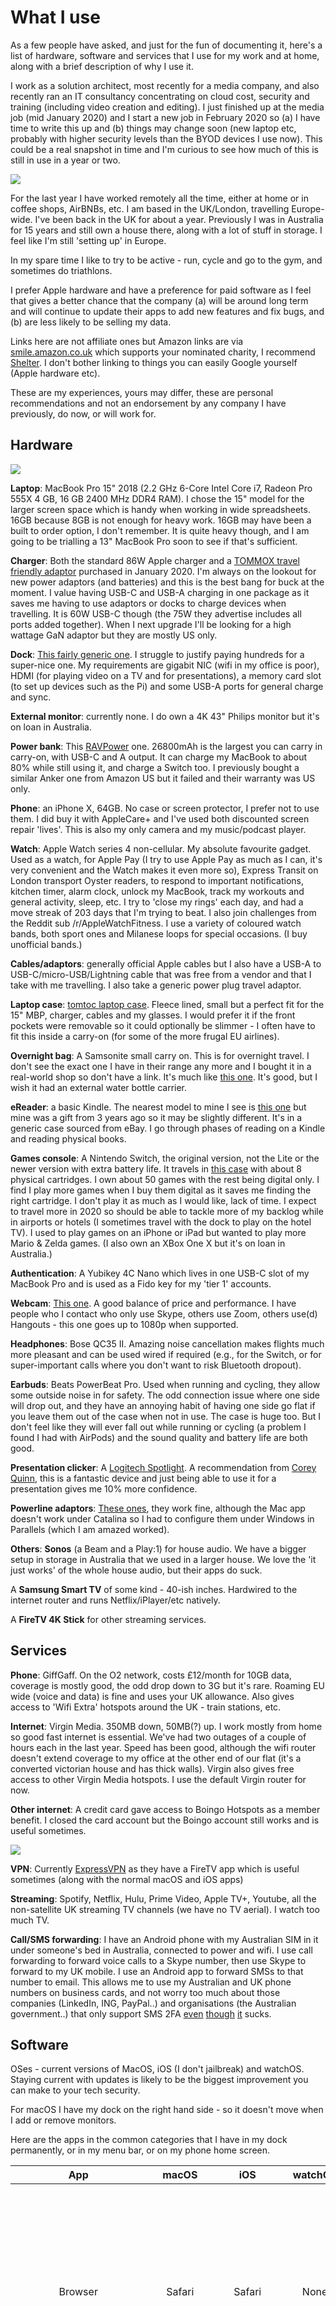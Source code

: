 # **What I use**

As a few people have asked, and just for the fun of documenting it, here's a list of hardware, software and services that I use for my work and at home, along with a brief description of why I use it. 

I work as a solution architect, most recently for a media company, and also recently ran an IT consultancy concentrating on cloud cost, security and training (including video creation and editing). I just finished up at the media job (mid January 2020) and I start a new job in February 2020 so (a) I have time to write this up and (b) things may change soon (new laptop etc, probably with higher security levels than the BYOD devices I use now). This could be a real snapshot in time and I'm curious to see how much of this is still in use in a year or two.

![](https://images.paulwakeford.info/ostosis-biotites-anthrenus-barotse.png)

For the last year I have worked remotely all the time, either at home or in coffee shops, AirBNBs, etc. I am based in the UK/London, travelling Europe-wide. I've been back in the UK for about a year. Previously I was in Australia for 15 years and still own a house there, along with a lot of stuff in storage. I feel like I'm still 'setting up' in Europe.

In my spare time I like to try to be active - run, cycle and go to the gym, and sometimes do triathlons.

I prefer Apple hardware and have a preference for paid software as I feel that gives a better chance that the company (a) will be around long term and will continue to update their apps to add new features and fix bugs, and (b) are less likely to be selling my data.

Links here are not affiliate ones but Amazon links are via [smile.amazon.co.uk](https://smile.amazon.co.uk) which supports your nominated charity, I recommend [Shelter](https://www.shelter.org.uk). I don't bother linking to things you can easily Google yourself (Apple hardware etc). 

These are my experiences, yours may differ, these are personal recommendations and not an endorsement by any company I have previously, do now, or will work for.

## **Hardware**

![](https://images.paulwakeford.info/dicots-bickerers-undershorten-tumion.png)

**Laptop**: MacBook Pro 15" 2018 (2.2 GHz 6-Core Intel Core i7, Radeon Pro 555X 4 GB, 16 GB 2400 MHz DDR4 RAM). I chose the 15" model for the larger screen space which is handy when working in wide spreadsheets. 16GB because 8GB is not enough for heavy work. 16GB may have been a built to order option, I don't remember. It is quite heavy though, and I am going to be trialling a 13" MacBook Pro soon to see if that's sufficient.

**Charger**: Both the standard 86W Apple charger and a [TOMMOX travel friendly adaptor](https://smile.amazon.co.uk/gp/product/B07QW7QYM2/ref=ppx_yo_dt_b_asin_title_o01_s00?ie=UTF8&psc=1) purchased in January 2020. I'm always on the lookout for new power adaptors (and batteries) and this is the best bang for buck at the moment. I value having USB-C and USB-A charging in one package as it saves me having to use adaptors or docks to charge devices when travelling. It is 60W USB-C though (the 75W they advertise includes all ports added together). When I next upgrade I'll be looking for a high wattage GaN adaptor but they are mostly US only.

**Dock**: [This fairly generic one](https://smile.amazon.co.uk/gp/product/B07NPPJWR9/ref=ppx_yo_dt_b_asin_title_o08_s00?ie=UTF8&psc=1). I struggle to justify paying hundreds for a super-nice one. My requirements are gigabit NIC (wifi in my office is poor), HDMI (for playing video on a TV and for presentations), a memory card slot (to set up devices such as the Pi) and some USB-A ports for general charge and sync.

**External monitor**: currently none. I do own a 4K 43" Philips monitor but it's on loan in Australia.

**Power bank**: This [RAVPower](https://smile.amazon.co.uk/gp/product/B06XTMK9H2/ref=ppx_yo_dt_b_asin_title_o08_s00?ie=UTF8&psc=1) one. 26800mAh is the largest you can carry in carry-on, with USB-C and A output. It can charge my MacBook to about 80% while still using it, and charge a Switch too. I previously bought a similar Anker one from Amazon US but it failed and their warranty was US only.

**Phone**: an iPhone X, 64GB. No case or screen protector, I prefer not to use them. I did buy it with AppleCare+ and I've used both discounted screen repair 'lives'. This is also my only camera and my music/podcast player.

**Watch**: Apple Watch series 4 non-cellular. My absolute favourite gadget. Used as a watch, for Apple Pay (I try to use Apple Pay as much as I can, it's very convenient and the Watch makes it even more so), Express Transit on London transport Oyster readers, to respond to important notifications, kitchen timer, alarm clock, unlock my MacBook, track my workouts and general activity, sleep, etc. I try to 'close my rings' each day, and had a move streak of 203 days that I'm trying to beat. I also join challenges from the Reddit sub /r/AppleWatchFitness. I use a variety of coloured watch bands, both sport ones and Milanese loops for special occasions. (I buy unofficial bands.)

**Cables/adaptors**: generally official Apple cables but I also have a USB-A to USB-C/micro-USB/Lightning cable that was free from a vendor and that I take with me travelling. I also take a generic power plug travel adaptor.

**Laptop case**: [tomtoc laptop case](https://www.amazon.com.au/dp/B071NK5WQ1/ref=pe_2361882_282382012_TE_item). Fleece lined, small but a perfect fit for the 15" MBP, charger, cables and my glasses. I would prefer it if the front pockets were removable so it could optionally be slimmer - I often have to fit this inside a carry-on (for some of the more frugal EU airlines).

**Overnight bag**: A Samsonite small carry on. This is for overnight travel. I don't see the exact one I have in their range any more and I bought it in a real-world shop so don't have a link. It's much like [this one](https://www.samsonite.co.uk/hexa-packs-laptop-backpack-exp-m-15.6inch-black/116873-1041.html). It's good, but I wish it had an external water bottle carrier.

**eReader**: a basic Kindle. The nearest model to mine I see is [this one](https://smile.amazon.co.uk/amazon-kindle-now-with-a-built-in-front-light/dp/B07FQKFLJT/ref=sr_1_3) but mine was a gift from 3 years ago so it may be slightly different. It's in a generic case sourced from eBay. I go through phases of reading on a Kindle and reading physical books.

**Games console**: A Nintendo Switch, the original version, not the Lite or the newer version with extra battery life. It travels in [this case](https://www.amazon.com.au/dp/B07BS4B2GT/ref=pe_2361882_282382012_TE_item) with about 8 physical cartridges. I own about 50 games with the rest being digital only. I find I play more games when I buy them digital as it saves me finding the right cartridge. I don't play it as much as I would like, lack of time. I expect to travel more in 2020 so should be able to tackle more of my backlog while in airports or hotels (I sometimes travel with the dock to play on the hotel TV). I used to play games on an iPhone or iPad but wanted to play more Mario & Zelda games. (I also own an XBox One X but it's on loan in Australia.)

**Authentication**: A Yubikey 4C Nano which lives in one USB-C slot of my MacBook Pro and is used as a Fido key for my 'tier 1' accounts.

**Webcam**: [This one](https://smile.amazon.co.uk/gp/product/B01L6L52K4/ref=ppx_yo_dt_b_asin_title_o07_s00?ie=UTF8&psc=1). A good balance of price and performance. I have people who I contact who only use Skype, others use Zoom, others use(d) Hangouts - this one goes up to 1080p when supported.

**Headphones**: Bose QC35 II. Amazing noise cancellation makes flights much more pleasant and can be used wired if required (e.g., for the Switch, or for super-important calls where you don't want to risk Bluetooth dropout).

**Earbuds**: Beats PowerBeat Pro. Used when running and cycling, they allow some outside noise in for safety. The odd connection issue where one side will drop out, and they have an annoying habit of having one side go flat if you leave them out of the case when not in use. The case is huge too. But I don't feel like they will ever fall out while running or cycling (a problem I found I had with AirPods) and the sound quality and battery life are both good.

**Presentation clicker**: A [Logitech Spotlight](https://www.logitech.com/en-gb/product/spotlight-presentation-remote). A recommendation from [Corey Quinn](https://twitter.com/quinnypig), this is a fantastic device and just being able to use it for a presentation gives me 10% more confidence.

**Powerline adaptors**: [These ones](https://www.amazon.co.uk/gp/product/B01FFBN4MO/ref=ppx_yo_dt_b_asin_title_o04_s00?ie=UTF8&psc=1), they work fine, although the Mac app doesn't work under Catalina so I had to configure them under Windows in Parallels (which I am amazed worked).

**Others**: 
**Sonos** (a Beam and a Play:1) for house audio. We have a bigger setup in storage in Australia that we used in a larger house. We love the 'it just works' of the whole house audio, but their apps do suck.

A **Samsung Smart TV** of some kind - 40-ish inches. Hardwired to the internet router and runs Netflix/iPlayer/etc natively.

A **FireTV 4K Stick** for other streaming services.

## **Services**

**Phone**: GiffGaff. On the O2 network, costs £12/month for 10GB data, coverage is mostly good, the odd drop down to 3G but it's rare. Roaming EU wide (voice and data) is fine and uses your UK allowance. Also gives access to 'Wifi Extra' hotspots around the UK - train stations, etc.

**Internet**: Virgin Media. 350MB down, 50MB(?) up. I work mostly from home so good fast internet is essential. We've had two outages of a couple of hours each in the last year. Speed has been good, although the wifi router doesn't extend coverage to my office at the other end of our flat (it's a converted victorian house and has thick walls). Virgin also gives free access to other Virgin Media hotspots. I use the default Virgin router for now.

**Other internet**: A credit card gave access to Boingo Hotspots as a member benefit. I closed the card account but the Boingo account still works and is useful sometimes.

![](https://images.paulwakeford.info/testingly-nonconstruable-horsey-magnifically.png)

**VPN**: Currently [ExpressVPN](https://www.expressvpn.com) as they have a FireTV app which is useful sometimes (along with the normal macOS and iOS apps)

**Streaming**: Spotify, Netflix, Hulu, Prime Video, Apple TV+, Youtube, all the non-satellite UK streaming TV channels (we have no TV aerial). I watch too much TV.

**Call/SMS forwarding**: I have an Android phone with my Australian SIM in it under someone's bed in Australia, connected to power and wifi. I use call forwarding to forward voice calls to a Skype number, then use Skype to forward to my UK mobile. I use an Android app to forward SMSs to that number to email. This allows me to use my Australian and UK phone numbers on business cards, and not worry too much about those companies (LinkedIn, ING, PayPal..) and organisations (the Australian government..) that only support SMS 2FA [even](https://www.allthingsauth.com/2018/02/27/sms-the-most-popular-and-least-secure-2fa-method/) [though](https://www.securityweek.com/nist-denounces-sms-2fa-what-are-alternatives) [it](https://medium.com/coinmonks/the-most-expensive-lesson-of-my-life-details-of-sim-port-hack-35de11517124) sucks.


## **Software**

OSes - current versions of MacOS, iOS (I don't jailbreak) and watchOS. Staying current with updates is likely to be the biggest improvement you can make to your tech security. 

For macOS I have my dock on the right hand side - so it doesn't move when I add or remove monitors. 

Here are the apps in the common categories that I have in my dock permanently, or in my menu bar, or on my phone home screen.

|App|macOS|iOS|watchOS|Comments|
|:---:|:-----:|:---:|:-------:|--------|
|Browser|Safari|Safari|None|Fast enough. I use Chrome when I have to but migrated off it as my default browser to reduce my dependency on Google services and apps. I use Todoist, AdGuard and DuckDuckGo extensions in Safari on macOS.
|Email|[Spark](https://sparkmailapp.com)|Spark|Spark|I'm aware of their privacy issues - I don't use the features that cause the main issues, and for me this sits on the right side of the features:privacy divide. I would pay for a better client. I previously used Airmail but found it too buggy.
|Slack/WhatsApp/Telegram client|[Franz](https://meetfranz.com)|Native apps|None|Franz is a memory hog (it's Electron based) but then so is Slack. I tried [Ripcord](https://cancel.fm/ripcord/) for a while but it was early days and feature poor. Looks like it has got better.
|Calendar|[Fantastical2](https://flexibits.com/fantastical)|Fantastical2|Fantastical2|I love the UI and the unified view.|
|Contacts|[Cardhop](https://flexibits.com/cardhop)|Native app|Native app|A new job means contacts are likely to be more important and so I've cleaned them up on the MacBook and trying Cardhop. Seems good so far.|
|Notes|[Evernote](https://evernote.com) and native app|Evernote and native app|None|I'm migrating away from Evernote as I just don't need the functionality it provides and Notes is free. I wish Notes was on the Watch though.|
|Todo|[Todoist](https://todoist.com)|Todoist|Todoist|I like it a lot. Syncs, I can share items with others (we have holiday to do lists at home, etc). Has a web app too. The Watch app is buggy though - syncing with it is very poor so the status of items if often outdated. Watch todos are not something I need though. (As I write this I wonder if it doesn't update properly if it's not set as a complication?)|
|Text Editor|[Visual Studio Code](https://code.visualstudio.com)|None|None|All the cool kids use Code, right? I also own Sublime Text but the Code plugin community is awesome.|
|Skype|Native app|Native app|None|Used for some family members who have dumped Facebook|
|Twitter|[Tweetbot](https://tapbots.com/tweetbot/)|Tweetbot & Twitter app|None|Love the Tweetbot UI, hate that Twitter's API doesn't expose polls, threads, notifications. I have the Twitter app on the phone just to get notifications.|
|CIX|[CIXReader](https://github.com/cixonline/cixreadermac)|[iXolr](https://apps.apple.com/gb/app/ixolr-cix-offline-reader/id476884032?ign-mpt=uo%3D4)|None|I use [CIX](https://cix.uk/forums/overview) because I used to work there and know a lot of people there still. It's a fun place, if somewhat cliquey.|
|News/RSS|[News Explorer](https://betamagic.nl/products/newsexplorer.html)|News Explorer|News Explorer|I use RSS feeds to keep up to date with all sorts of things - work news, Apple news, fitness articles, Switch reviews, etc, etc. I was a [Reeder](https://www.reederapp.com) user for a long time but felt like a change after v3 and News Explorer works well for me.|
|Photos|Native app|Native app|None|I tried to trial Creative Cloud but the 7 day trial expired before it managed to import my Photos library.|
|Terminal|[iTerm2](https://iterm2.com)|None|None|I'm no terminal wizard but iTerm works for me. I'm not one of those people who tries to SSH into things from their watch in the pub :)|
|Presentations|Keynote|None|None|I don't know why but I prefer Keynote over Powerpoint.|
|Office Docs|Google Docs and MS Office|Google Docs and MS Office|None|My previous job was a heavy Google Docs shop so I got very used to that over the last 10 years. The version of Office for Mac I have is old (the previous version from the current one) and it's not great, Excel in particular has focus issues and modal dialogs all over the place.
|Markdown editor|[MacDown](https://macdown.uranusjr.com)|None|None|I'm writing this in it! I've tried other apps but I come back to this one (although the flickering preview screen is starting to annoy me. Maybe I should try Code again).|
|AV|F-Protect|None|None|I beta test [F-Secure](https://www.f-secure.com/en/home)'s fs protection for Mac because I was a user of the original tool XFENCE, otherwise I probably wouldn't use AV.|
|Password manager|[1Password](https://1password.com)|1Password|1Password|I have a family plan and share logins with my wife.|
|PDF reader/editor|[PDF Expert](https://pdfexpert.com)|PDF Expert|None|Works well for when you need edits that go beyond the capabilities of Preview.|
|2FA|[Authy](https://1password.com)|Authy|Authy|The problem with yubikeys is losing one. Authy syncs my tokens to all my devices. I wish it did it using something other than their cloud service so I use it for 'tier 2' accounts.

### **Miscellaneous macOS tools**:

There are all icons in my menu bar. This is about as many icons as I can stand. Everything else is hidden on my 'page 2' of menu icons, courtesy of Bartender.

![](https://images.paulwakeford.info/arbith-interdeal-preallots-chasteweed.png)

[Bartender 3](https://www.macbartender.com): keeps my menu bar organised.

[PopClip](https://pilotmoon.com/popclip/): adds a configurable popup menu with useful tasks in it (open link, add to calendar, translate, etc) when highlighting text

[DropShare](https://dropshare.app): for sharing screenshots. I use it with my own AWS S3 bucket, domain and CloudFront.

[gfxCardStatus](https://gfx.io): so I know if something is enabling the Radeon GPU (which eats battery)

autoping: a visual indication of my internet connectivity. I can't find a download link for this any more but if you want to try it's 'Connection status monitoring at a glance By Richard West for Memset Ltd. Original concept by Kate Craig-Wood' and I use v1.02.

[PasteBot](https://tapbots.com/pastebot/): a clipboard manager

[iStat Menus](https://bjango.com/mac/istatmenus/): a Swiss army knife of utilities in your menu bar. Clock with multi-city options, CPU load by process, battery status and greedy app list, memory pressure, network throughput, etc, etc, etc.

[Arq](https://www.arqbackup.com): backup my entire MacBook to AWS Glacier storage overnight.

[Stay](https://cordlessdog.com/stay/): saves window positions as different screens are connected and disconnected.

[Dropbox](https://www.dropbox.com): Reluctantly using this as a client requires it.

[RescueTime](https://www.rescuetime.com): I use the free tier to keep an eye on my screen time in more detail than the Screen Time app does.

[Google Drive File Stream](https://www.google.com/drive/download/): I use GSuite (paid) for my consultancy email and docs, this allows me to sync docs to my Google Drive.

[Muzzle](https://muzzleapp.com): disables notifications when certain screen-sharing apps start up. Getting [a bit unmaintained](https://github.com/bdkjones/MuzzleApp/issues) now.

[Turbo Boost Switcher Pro](http://tbswitcher.rugarciap.com): disables Intel CPU turbo boost option while on battery power to [enhance battery life](https://marco.org/2020/01/13/macos-low-power-mode-redux).

[Boom 3D](https://www.globaldelight.com/boom/): testing this, a music equaliser. I'm unsure I play music from my MacBook speakers enough for this to be worth buying.

[Flux](https://justgetflux.com): to reduce screen blueness after sunset. But is the blue light/sleep link a scam? [Who knows](https://articles.mercola.com/sites/articles/archive/2020/01/09/blue-light-may-not-cause-insomnia.aspx).

[Be Focused Pro](https://xwavesoft.com/be-focused-pro-for-iphone-ipad-mac-os-x.html): sometimes I need to use the Pomodoro technique to get work done. This app does all the timers for that.

[BetterTouchTool](https://folivora.ai): enhances the MacBook toolbar greatly. Recently I've found it makes scrolling stutter so I'm using it less.

### Other apps:
Less frequently used but essential when required, so installed but not in the dock or on the menu bar.

[Parallels](https://www.parallels.com/uk/): I run Windows10 for some legacy web sites that only run under Internet Explorer. Nothing important... just a payroll site.. I also run Ubuntu to do security work in AWS accounts.
[Cyberduck](https://cyberduck.io): For transferring files to and from S3.
[Calibre](https://calibre-ebook.com): to transfer library books to my Kindle.
[GitHub Desktop](https://desktop.github.com): for git things
[GrandPerspective](http://grandperspectiv.sourceforge.net): visualise disk usage
[KeyBoardCleanTool](https://folivora.ai/keyboardcleantool/): disables the keyboard so you can clean it
[qBittorrent](https://www.qbittorrent.org): for my Linux ISOs
[ScreenFlow](https://www.telestream.net/screenflow/overview.htm): to record and edit video
[Speedtest](https://www.speedtest.net/apps/mac): test internet speed
[TeamViewer](https://www.teamviewer.com/en/): remote control of that Android phone in Australia - occasionally something goes wrong and I need to fix it up.
[VLC](https://www.videolan.org/vlc/): to watch videos and some streams
[YACReader](https://www.yacreader.com): comic reader

## iPhone apps

![](https://images.paulwakeford.info/upbuy-relaxedly-wolfsbanes-coworkers.png)

These were mostly covered in the macOS table above. I do have a rule that no application on the first page of the phone is allowed to use badges, this includes Facebook, etc. I also have most notifications turned off. It's so much better for my mental state. Also I can thoroughly recommend charging your phone outside of the bedroom. If I charge it in the bedroom I end up reading rubbish on the internet until way too late and sleep badly - charging outside the bedroom avoids this. If you use your phone as your alarm clock, just get a proper alarm clock. If you are on call then I'm sorry.

Some of these apps have a web component too but I use them almost entirely on iPhone. I have more apps than these but these are the frequent use ones. I'm also not including apps for streaming services that I've already listed above. All these can be searched for in the App Store. The categories are how I have them grouped, mostly.

### **Travel**
**Citymapper**: Best for public transport routing in major cities worldwide.

**Komoot**: For hiking, running, cycling route planning and navigation.

**Waze**: preferred when driving as it includes hazards such as stopped cars, speed cameras, etc.

For all other mapping needs - **Google Maps**: I've tried other mapping apps but come back to Google, as their coverage is much better than the others, in particular routing outside of major cities


**Tripit**: For trip organising. Pretty handy - you forward your various booking emails to it (or it catch 'watch' your emails if you give it that permission) and it builds up an itinerary for you. You can share that with other travellers and with those who just want to view it. So my mum can see what flight I am on and track it if she wants. I have had a free Pro subscription via my last job so I expect I will drop to the free tier soon. Unsure if I will pay for it - Pro gets you gate update notifications as the main benefit but I'm usually at the airport when they arrive anyway.

**Elk/XE currency**: I switch between these for currency conversion. Elk for simple x to y conversions, XE for more complex stuff.

**Rentalcars**: has the best rates 80% of the time and I like that you can bundle excess insurance. Although this year I'm looking at buying a yearly policy instead, far cheaper.

**Booking.com**: I've used this for a couple of years and are in one of their 'reward' tiers so get discounts, which keeps me coming back. It's that vendor lock-in I keep hearing about.

**Uber**: Sometimes you have to use them, what's the alternative? Taxis?

### **Games**
**Words With Friends**: I play now and again with a sister-in-law.

**Wordscapes**: a little time filler

### **Socials**

**Facebook**: I use it only for 2 private groups of Australian and UK family members, to stay in touch, share photos, etc. I don't post anything publicly any more.

**FaceBook Messenger**: ditto.

**LinkedIn**: work stuff

**WhatsApp, Telegram, Instagram**: Installed but I only really use them to reply to other people or for specific events (WhatsApp is used a bit at AWS re:Invent)

### **Sport**

**BBC Sport**: sports news, also I have push notifications for Southampton FC match news (goals etc) which push to my Watch.

**LiveFootballTV**: to see what channel football is being shown on.

**FootyLive**: AFL news and scores

**Formula** 1: F1 news and schedules

### **UK**
**Hamilton**: one day I will win lottery tickets! It's only a matter of time..

**TrainSplit**: split train ticketing is often cheaper than buying through tickets in the UK.

### **Finance**
**Bank apps**: for **NAB** (business banking), **ING** (AU), **Xero** (for my business), **Monzo** (UK), **TransferWise** (cross-EU accounts) and **Splitwise** (useful when going on trips with mates and you need to split accommodation, food, travel etc costs).

### **News**
**The Guardian**: I subscribe and read the UK edition regularly. Pay for journalism!

### **Health**
**AutoSleep**: The Watch tracks my sleep and this app crunches the numbers and rates my sleep, tells me my sleep debt, etc. Really handy - I definitely notice the difference when my debt is low.

**HealthFit**: exports Apple Watch workouts to Strava.

**Strava**: it's social networking for athletes! I keep Strava as my source of truth for workout data, I'm a premium ('Summit') member but should probably drop to the free tier as I don't use much of the premium stuff (counterpoint: I would be super-sad to see them close and paying them money may help prevent that).

**Strong**: tracks weight sets in the gym

**Exist**: a stats tracker/collector/correlator - it collects data from Apple Health (workout, sleep, heart rate, etc), Facebook, RescueTime, calendar etc, and you can also rate your day and tag events that happen. Then it can try to make correlations. e.g. you sleep more on nights you rode your bike, or you had more distracted time on days you ate cake.

**RescueTime**: tracks app and website usage to give you daily and weekly 'distracted time' reports. Like ScreenTime but for more things. I'm on the free tier, there's a half price offer for a year of Premium but the features aren't compelling for me.

**Challenges**: a way to do Apple Watch challenges with people you don't have as contacts. 

**WorkOutDoors**: a new app (to me) that is great for building structured workouts to send to the Watch. The Watch app speaks to you to tell you when the current interval is ending and what the next one is.

![](https://images.paulwakeford.info/balneation-emulgent-fernbird-acari.png)

For health related iOS settings, I have Night Mode enabled from 9pm and DND enabled 10pm - 6am (and the Watch follows my phone DND settings).

### **Others**
**Dark Sky**: weather app, good in the UK

**Weather Underground**: good for the rest of the world.

**Headspace**: Meditation. I started using this in 2020 after I joined [AnxietyUK](https://www.anxietyuk.org.uk), it's one of their benefits. I'm still trying to get into the habit of using it (I've only missed one day in the last fortnight). Does it help? Hard to say, but I do like closing my eyes and breathing.

**Spectre, NeuralCam, Halide**: camera apps that improve on the native iOS camera app in various ways.

**Apollo**: for Reddit. I only read Reddit on my phone and it's a combination of information source and incredible time suck. (also see: don't use phone in the bedroom).

**HotDealsUK**: community site/app posting links to discounted products and services. I have some alert words set up ('Nintendo Switch' etc).

**Castro**: My podcast app. I listen to a lot of podcasts but always have a huge backlog. I've previously used Pocket Casts, Overcast and Apple Podcasts but Castro has a good UI and the Watch app works quite well meaning I can leave my phone at home and listen to podcasts on long runs/rides.

## Watch apps
![](https://images.paulwakeford.info/counterappellant-medioccipital-enweaved-tawny.png)

I use the Infographic face and complications for Dark Sky, Alarms, Activity and Timers around the outside, Fantastical as the large complication, and Workouts, World Clock (Sydney time) and Breathe in the middle.

Only two other apps that I use have not been listed elsewhere in this post, both can be found in the App Store:

**My Tide Times Pro**: I live near the Thames and this app tells me if the tide is too high for me to run on the towpath.

**SolarWatch**: sunrise and sunset times. If I go for a ride now will I beat sunset?


## Web apps
I think I've covered most of the web apps I use in the other sections - e.g., sometimes I use Strava in a browser as route planning and reporting segments is easier. Sometimes I keep LinkedIn in a browser tab if I've been talking to someone there. I try to keep my browser tabs under control by moving any 'things to read' tabs to Todoist.

Oh, I use [DuckDuckGo](https://duckduckgo.com) as my search engine of choice, only falling back to Google when I'm noticeably short of the results I want.

## Potential upgrades

So that's what I use now. What's next?

### **Hardware**

**Monitor**: It's likely that moving to a 13" MacBook Pro will mean buying an external monitor. I'm pondering whether to buy a portable USB-C monitor but will probably stick with a normal desktop one, around 27".

**Phone**: I usually upgrade every other year. The X was a real luxury phone when it launched and I'm hoping the 12 is another leap forward so I'm trying to make the X last another year. Dat 11 Pro camera tho'...

**Watch**: The Always On Display and compass weren't enough of a change for me to justify an upgrade to the 5 series, so I'm waiting for the 6 (please.. more battery life!). My mobile provider doesn't support the Watch so I'll most likely stick with the non-LTE version.

**Earbuds**: tempted to pick up some AirPod Pros to use as 'walking about' earbuds, mainly because the Powerbeats Pro case is SO BIG.

**Wifi**: potentially change to a mesh setup to extend wifi to my office and dump the Powerline adaptors.

**Yubikey**: I'm looking at fully switching over to a pair of these and dumping Authy. Unsure whether to go with NFC or the USB-C/Lightning combo one. Need to work out my threat models.

**Switch**: maybe upgrade to the latest one - or wait for the rumoured Pro version.

**Switch travel dock**: there are a few around.

**Switch Bluetooth adaptor**: Need to find one that's not laggy given the lack of aptX support on all my headphones and earbuds.

**Fire HD 10 tablet**: to use to read comics on. No current device I have is a good comic reader, and it feels like a waste to get an iPad for that one function when a Fire tablet is 1/3 the price. On the other hand.. Apple ecosystem.. maybe a second-hand iPad would work.

### **Software**

No real plans here, I'm happy with my setup.

But I'm always looking for cool new stuff so if you know of something, hardware or software, let me know in the issues.

## But wait.. there's more!
[Link to my list of RSS subscriptions in News Explorer](https://images.paulwakeford.info/vall-nonmasculinely-sanitariia-kolkozy.OPML). I have removed Ars Technica as I'm a subscriber to the ad-free full article feed which is a subscriber benefit.

[Link to my list of podcast subscriptions in Castro](https://images.paulwakeford.info/seaming-gynogenesis-accra-hypogenous.opml). I've removed subscriber feeds for MaximumFun and Talking Simpsons.
